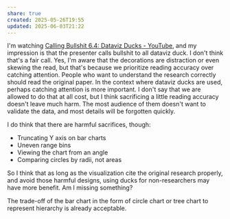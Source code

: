 ```yaml
---
share: true
created: 2025-05-26T19:55
updated: 2025-06-03T21:22
---
```

I'm watching [Calling Bullshit 6.4: Dataviz Ducks - YouTube](https://www.youtube.com/watch?v=mc-6-v2c4WM&list=PLPnZfvKID1Sje5jWxt-4CSZD7bUI4gSPS&index=19), and my impression is that the presenter calls bullshit to all dataviz duck. I don't think that's a fair call. Yes, I'm aware that the decorations are distraction or even skewing the read, but that's because we prioritize reading accuracy over catching attention. People who want to understand the research correctly should read the original paper. In the context where dataviz ducks are used, perhaps catching attention is more important. I don't say that we are allowed to do that at all cost, but I think sacrificing a little reading accuracy doesn't leave much harm. The most audience of them doesn't want to validate the data, and most details will be forgotten quickly. 

I do think that there are harmful sacrifices, though:
- Truncating Y axis on bar charts
- Uneven range bins 
- Viewing the chart from an angle
- Comparing circles by radii, not areas

So I think that as long as the visualization cite the original research properly, and avoid those harmful designs, using ducks for non-researchers may have more benefit. Am I missing something?

The trade-off of the bar chart in the form of circle chart or tree chart to represent hierarchy is already acceptable.